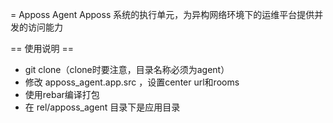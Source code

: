 = Apposs Agent
Apposs 系统的执行单元，为异构网络环境下的运维平台提供并发的访问能力

== 使用说明 ==
* git clone（clone时要注意，目录名称必须为agent）
* 修改 apposs_agent.app.src ，设置center url和rooms
* 使用rebar编译打包
* 在 rel/apposs_agent 目录下是应用目录
